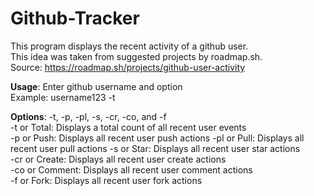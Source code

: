# Github-Tracker
This program displays the recent activity of a github user.  
This idea was taken from suggested projects by roadmap.sh.  
Source: https://roadmap.sh/projects/github-user-activity

**Usage**: Enter github username and option  
Example: username123 -t  

**Options**: -t, -p, -pl, -s, -cr, -co, and -f  
-t or Total: Displays a total count of all recent user events  
-p or Push: Displays all recent user push  actions
-pl or Pull: Displays all recent user pull actions
-s or Star: Displays all recent user star actions  
-cr or Create: Displays all recent user create actions  
-co or Comment: Displays all recent user comment actions  
-f or Fork: Displays all recent user fork actions
